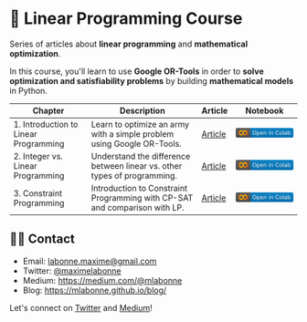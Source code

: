 # 🥇 Linear Programming Course

Series of articles about **linear programming** and **mathematical optimization**.

In this course, you'll learn to use **Google OR-Tools** in order to **solve optimization and satisfiability problems** by building **mathematical models** in Python.

| Chapter                               | Description                                                             | Article                                                                                     | Notebook                                                                                                                                             |
|---------------------------------------|-------------------------------------------------------------------------|---------------------------------------------------------------------------------------------|------------------------------------------------------------------------------------------------------------------------------------------------------|
| 1. Introduction to Linear Programming | Learn to optimize an army with a simple problem using Google OR-Tools. | [Article](https://towardsdatascience.com/introduction-to-linear-programming-in-python-9261e7eb44b) | <a href="https://colab.research.google.com/drive/1dbrFJwFv80kgUi13MfPO3KyumG-SVIHG?usp=sharing"><img src="images/colab.svg" alt="Open In Colab"></a> |
| 2. Integer vs. Linear Programming | Understand the difference between linear vs. other types of programming. | [Article](https://towardsdatascience.com/integer-programming-vs-linear-programming-in-python-f1be5bb4e60e) | <a href="https://colab.research.google.com/drive/1aIKnXPEiXFo1M3U0EM6arE2teD9KkJdF?usp=sharing"><img src="images/colab.svg" alt="Open In Colab"></a> |
| 3. Constraint Programming | Introduction to Constraint Programming with CP-SAT and comparison with LP. | [Article](https://towardsdatascience.com/constraint-programming-67ac16fa0c81) | <a href="https://colab.research.google.com/drive/1huTlPTaahdEEO29KKdlW9ic5zAwB3D58?usp=sharing"><img src="images/colab.svg" alt="Open In Colab"></a> |

## 👨‍💻 Contact

* Email: <a href="mailto:labonne.maxime@gmail.com">labonne.maxime@gmail.com</a>
* Twitter: <a href="https://twitter.com/maximelabonne">@maximelabonne</a>
* Medium: https://medium.com/@mlabonne
* Blog: https://mlabonne.github.io/blog/

Let's connect on [Twitter](https://twitter.com/maximelabonne) and [Medium](https://medium.com/@mlabonne)!
